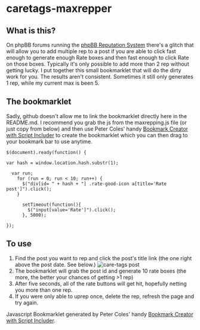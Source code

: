 caretags-maxrepper
=======================

## What is this?
On phpBB forums running the [phpBB Reputation System](https://github.com/Pico/phpBB-Reputation-System) there's a glitch that will allow you to add multiple rep to a post if you are able to click fast enough to generate enough Rate boxes and then fast enough to click Rate on those boxes. Typically it's only possible to add more than 2 rep without getting lucky. I put together this small bookmarklet that will do the dirty work for you. The results aren't consistent. Sometimes it still only generates 1 rep, while my current max is been 5.

## The bookmarklet
Sadly, github doesn't allow me to link the bookmarklet directly here in the README.md. I recommend you grab the js from the maxrepping.js file (or just copy from below) and then use Peter Coles' handy [Bookmark Creator with Script Includer](http://mrcoles.com/bookmarklet/) to create the bookmarklet which you can then drag to your bookmark bar to use anytime.

```
$(document).ready(function() {

var hash = window.location.hash.substr(1);

  var run;
    for (run = 0; run < 10; run++) {
      $("div[id= " + hash + "] .rate-good-icon a[title='Rate post']").click();
    }

      setTimeout(function(){
        $("input[value='Rate']").click();
      }, 5000);

});
```

## To use
1. Find the post you want to rep and click the post's title link (the one right above the post date. See below.)
![care-tags post](https://cloud.githubusercontent.com/assets/10915868/11733377/bae4f15e-9f7a-11e5-8b15-ac6f1e6ccae4.png)
2. The bookmarklet will grab the post id and generate 10 rate boxes (the more, the better your chances of getting >1 rep)
3. After five seconds, all of the rate buttons will get hit, hopefully netting you more than one rep.
4. If you were only able to uprep once, delete the rep, refresh the page and try again.

Javascript Bookmarklet generated by Peter Coles' handy [Bookmark Creator with Script Includer](http://mrcoles.com/bookmarklet/).
